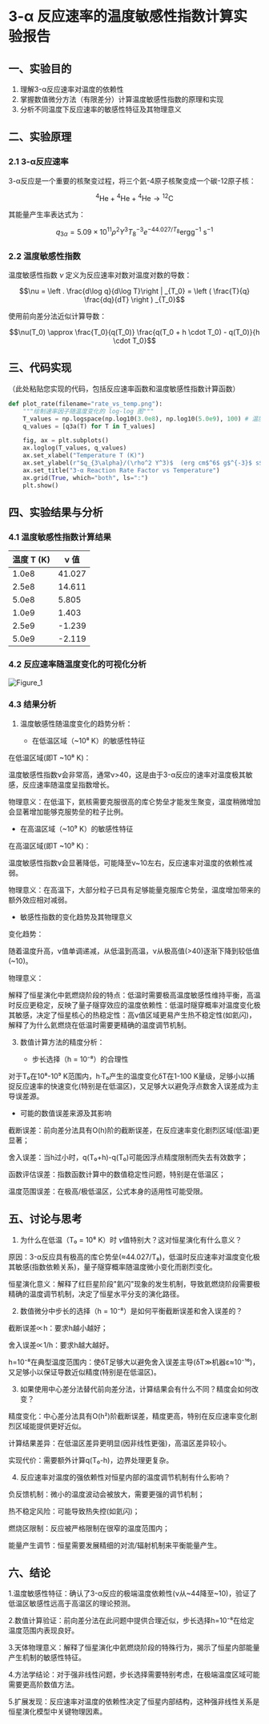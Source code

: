 # 3-α 反应速率的温度敏感性指数计算实验报告
## 一、实验目的
1. 理解3-α反应速率对温度的依赖性
2. 掌握数值微分方法（有限差分）计算温度敏感性指数的原理和实现
3. 分析不同温度下反应速率的敏感性特征及其物理意义
## 二、实验原理
### 2.1 3-α反应速率
3-α反应是一个重要的核聚变过程，将三个氦-4原子核聚变成一个碳-12原子核：

$${}^4\mathrm{He} + {}^4\mathrm{He} + {}^4\mathrm{He} \rightarrow {}^{12}\mathrm{C}$$

其能量产生率表达式为：

$$q_{3\alpha} = 5.09\times 10^{11} \rho^2 Y^3 T_8^{-3} e^{-44.027/T_8} \mathrm{erg g^{-1}~s^{-1}}$$

### 2.2 温度敏感性指数
温度敏感性指数 $\nu$ 定义为反应速率对数对温度对数的导数：

$$\nu = \left . \frac{d\log q}{d\log T}\right | _{T_0} = \left ( \frac{T}{q} \frac{dq}{dT} \right ) _{T_0}$$

使用前向差分法近似计算导数：

$$\nu(T_0) \approx \frac{T_0}{q(T_0)} \frac{q(T_0 + h \cdot T_0) - q(T_0)}{h \cdot T_0}$$

## 三、代码实现
（此处粘贴您实现的代码，包括反应速率函数和温度敏感性指数计算函数）

```python
def plot_rate(filename="rate_vs_temp.png"):
    """绘制速率因子随温度变化的 log-log 图"""
    T_values = np.logspace(np.log10(3.0e8), np.log10(5.0e9), 100) # 温度范围 3e8 K to 5e9 K
    q_values = [q3a(T) for T in T_values]

    fig, ax = plt.subplots()
    ax.loglog(T_values, q_values)
    ax.set_xlabel("Temperature T (K)")
    ax.set_ylabel(r"$q_{3\alpha}/(\rho^2 Y^3)$  (erg cm$^6$ g$^{-3}$ s$^{-1}$)")
    ax.set_title("3-α Reaction Rate Factor vs Temperature")
    ax.grid(True, which="both", ls=":") 
    plt.show() 
```



## 四、实验结果与分析
### 4.1 温度敏感性指数计算结果

| 温度 T (K) | ν 值 |
|------------|------|
| 1.0e8      |41.027     |
| 2.5e8      |14.611     |
| 5.0e8      | 5.805     |
| 1.0e9      | 1.403     |
| 2.5e9      |-1.239     |
| 5.0e9      |-2.119     |

### 4.2 反应速率随温度变化的可视化分析

![Figure_1](https://github.com/user-attachments/assets/484ee47b-74d9-4399-a4f2-2317e9cc32dd)

### 4.3 结果分析
1. 温度敏感性随温度变化的趋势分析：
   
   - 在低温区域（~10⁸ K）的敏感性特征

在低温区域(即T ~10⁸ K)：

温度敏感性指数ν会非常高，通常ν>40，这是由于3-α反应的速率对温度极其敏感，反应速率随温度呈指数增长。

物理意义：在低温下，氦核需要克服很高的库仑势垒才能发生聚变，温度稍微增加会显著增加能够克服势垒的粒子比例。

   - 在高温区域（~10⁹ K）的敏感性特征

在高温区域(即T ~10⁹ K)：

温度敏感性指数ν会显著降低，可能降至ν~10左右，反应速率对温度的依赖性减弱。

物理意义：在高温下，大部分粒子已具有足够能量克服库仑势垒，温度增加带来的额外效应相对减弱。

   - 敏感性指数的变化趋势及其物理意义

变化趋势：

随着温度升高，ν值单调递减，从低温到高温，ν从极高值(>40)逐渐下降到较低值(~10)。

物理意义：

解释了恒星演化中氦燃烧阶段的特点：低温时需要极高温度敏感性维持平衡，高温时反应更稳定，反映了量子隧穿效应的温度依赖性：低温时隧穿概率对温度变化极其敏感，决定了恒星核心的热稳定性：高ν值区域更易产生热不稳定性(如氦闪)，解释了为什么氦燃烧在低温时需要更精确的温度调节机制。

3. 数值计算方法的精度分析：

   - 步长选择（h = 10⁻⁸）的合理性

对于T₀在10⁸-10⁹ K范围内，h·T₀产生的温度变化δT在1-100 K量级，足够小以捕捉反应速率的快速变化(特别是在低温区)，又足够大以避免浮点数舍入误差成为主导误差源。

   - 可能的数值误差来源及其影响

截断误差：前向差分法具有O(h)阶的截断误差，在反应速率变化剧烈区域(低温)更显著；

舍入误差：当h过小时，q(T₀+h)-q(T₀)可能因浮点精度限制而失去有效数字；

函数评估误差：指数函数计算中的数值稳定性问题，特别是在低温区；

温度范围误差：在极高/极低温区，公式本身的适用性可能受限。

## 五、讨论与思考
1. 为什么在低温（T₀ = 10⁸ K）时 $\nu$值特别大？这对恒星演化有什么意义？

原因：3-α反应具有极高的库仑势垒(≈44.027/T₈)，低温时反应速率对温度变化极其敏感(指数依赖关系)，量子隧穿概率随温度微小变化而剧烈变化。

恒星演化意义：解释了红巨星阶段"氦闪"现象的发生机制，导致氦燃烧阶段需要极精确的温度调节机制，决定了恒星水平分支的演化路径。

2. 数值微分中步长的选择（h = 10⁻⁸）是如何平衡截断误差和舍入误差的？

截断误差∝h：要求h越小越好；

舍入误差∝1/h：要求h越大越好。

h=10⁻⁸在典型温度范围内：使δT足够大以避免舍入误差主导(δT≫机器ε≈10⁻¹⁶)，又足够小以保证导数近似精度(特别是在低温区)。

3. 如果使用中心差分法替代前向差分法，计算结果会有什么不同？精度会如何改变？

精度变化：中心差分法具有O(h²)阶截断误差，精度更高，特别在反应速率变化剧烈区域能提供更好近似。

计算结果差异：在低温区差异更明显(因非线性更强)，高温区差异较小。

实现代价：需要额外计算q(T₀-h)，边界处理更复杂。

4. 反应速率对温度的强依赖性对恒星内部的温度调节机制有什么影响？

负反馈机制：微小的温度波动会被放大，需要更强的调节机制；

热不稳定风险：可能导致热失控(如氦闪)；

燃烧区限制：反应被严格限制在很窄的温度范围内；

能量产生调节：恒星需要发展精细的对流/辐射机制来平衡能量产生。

## 六、结论

1.温度敏感性特征：确认了3-α反应的极端温度依赖性(ν从~44降至~10)，验证了低温区敏感性远高于高温区的理论预测。

2.数值计算验证：前向差分法在此问题中提供合理近似，步长选择h=10⁻⁸在给定温度范围内表现良好。

3.天体物理意义：解释了恒星演化中氦燃烧阶段的特殊行为，揭示了恒星内部能量产生机制的敏感性特征。

4.方法学结论：对于强非线性问题，步长选择需要特别考虑，在极端温度区域可能需要更高阶数值方法。

5.扩展发现：反应速率对温度的依赖性决定了恒星内部结构，这种强非线性关系是恒星演化模型中关键物理因素。
